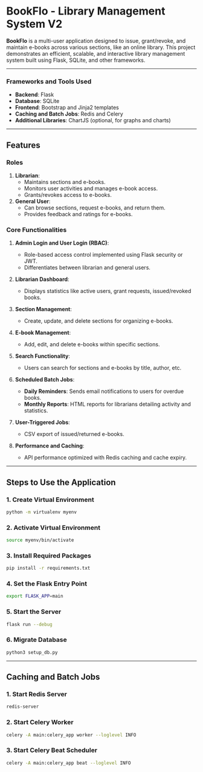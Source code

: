 # BookFlo - Library Management System V2

**BookFlo** is a multi-user application designed to issue, grant/revoke, and maintain e-books across various sections, like an online library. This project demonstrates an efficient, scalable, and interactive library management system built using Flask, SQLite, and other frameworks.

---

### Frameworks and Tools Used
- **Backend**: Flask
- **Database**: SQLite
- **Frontend**: Bootstrap and Jinja2 templates
- **Caching and Batch Jobs**: Redis and Celery
- **Additional Libraries**: ChartJS (optional, for graphs and charts)

---

## Features

### Roles
1. **Librarian**:
   - Maintains sections and e-books.
   - Monitors user activities and manages e-book access.
   - Grants/revokes access to e-books.
2. **General User**:
   - Can browse sections, request e-books, and return them.
   - Provides feedback and ratings for e-books.

### Core Functionalities
1. **Admin Login and User Login (RBAC)**:
   - Role-based access control implemented using Flask security or JWT.
   - Differentiates between librarian and general users.

2. **Librarian Dashboard**:
   - Displays statistics like active users, grant requests, issued/revoked books.

3. **Section Management**:
   - Create, update, and delete sections for organizing e-books.

4. **E-book Management**:
   - Add, edit, and delete e-books within specific sections.

5. **Search Functionality**:
   - Users can search for sections and e-books by title, author, etc.

6. **Scheduled Batch Jobs**:
   - **Daily Reminders**: Sends email notifications to users for overdue books.
   - **Monthly Reports**: HTML reports for librarians detailing activity and statistics.

7. **User-Triggered Jobs**:
   - CSV export of issued/returned e-books.

8. **Performance and Caching**:
   - API performance optimized with Redis caching and cache expiry.

---

## Steps to Use the Application

### 1. Create Virtual Environment
   ```bash
   python -m virtualenv myenv
```
### 2. Activate Virtual Environment
   ```bash
   source myenv/bin/activate
```
### 3. Install Required Packages
   ```bash
   pip install -r requirements.txt
```
### 4. Set the Flask Entry Point
   ```bash
   export FLASK_APP=main
```
### 5. Start the Server
   ```bash
   flask run --debug
```
### 6. Migrate Database
   ```bash
   python3 setup_db.py
```

---

## Caching and Batch Jobs

### 1. Start Redis Server
   ```bash
   redis-server
```
### 2. Start Celery Worker
   ```bash
   celery -A main:celery_app worker --loglevel INFO
```
### 3. Start Celery Beat Scheduler
   ```bash
   celery -A main:celery_app beat --loglevel INFO
```

